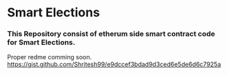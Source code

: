 # Smart Elections

### This Repository consist of etherum side smart contract code for Smart Elections.
Proper redme comming soon. 
https://gist.github.com/Shritesh99/e9dccef3bdad9d3ced6e5de6d6c7925a
